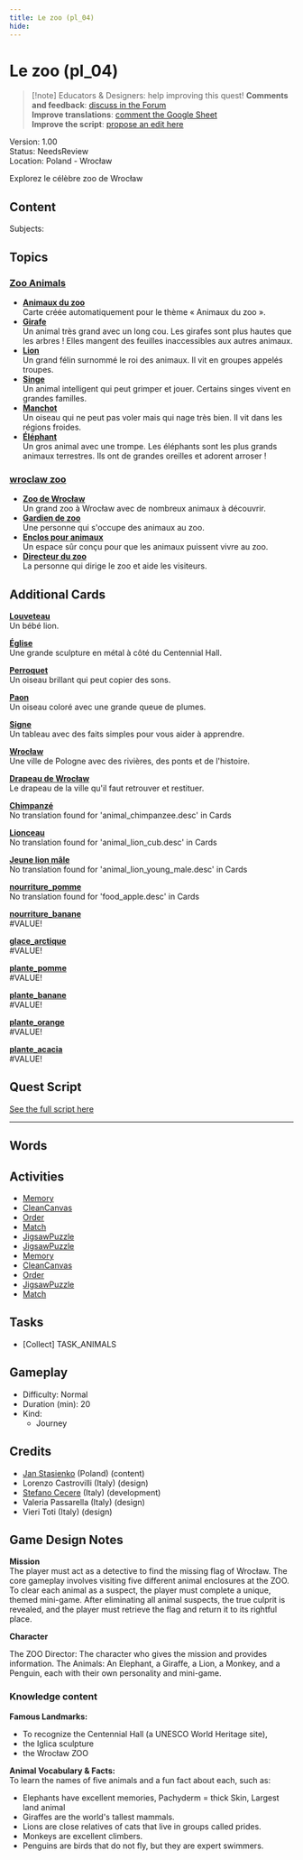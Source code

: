 ```yaml
---
title: Le zoo (pl_04)
hide:
---
```


# Le zoo (pl_04)
> [!note] Educators & Designers: help improving this quest!
> **Comments and feedback**: [discuss in the Forum](https://antura.discourse.group/t/pl-04-the-zoo/35/1)  
> **Improve translations**: [comment the Google Sheet](https://docs.google.com/spreadsheets/d/1FPFOy8CHor5ArSg57xMuPAG7WM27-ecDOiU-OmtHgjw/edit?gid=819047762#gid=819047762)  
> **Improve the script**: [propose an edit here](https://github.com/vgwb/Antura/blob/main/Assets/_discover/_quests/PL_04%20Zoo/PL_04%20Zoo%20-%20Yarn%20Script.yarn)  

Version: 1.00  
Status: NeedsReview  
Location: Poland - Wrocław

Explorez le célèbre zoo de Wrocław

## Content
Subjects: 


## Topics
### [Zoo Animals](../../topics/index.md#zoo)

  - **[Animaux du zoo](../../cards/index.md#zoo_animals)**  
    Carte créée automatiquement pour le thème « Animaux du zoo ».  
  - **[Girafe](../../cards/index.md#animal_giraffe)**  
    Un animal très grand avec un long cou. Les girafes sont plus hautes que les arbres ! Elles mangent des feuilles inaccessibles aux autres animaux.  
  - **[Lion](../../cards/index.md#animal_lion)**  
    Un grand félin surnommé le roi des animaux. Il vit en groupes appelés troupes.  
  - **[Singe](../../cards/index.md#animal_monkey)**  
    Un animal intelligent qui peut grimper et jouer. Certains singes vivent en grandes familles.  
  - **[Manchot](../../cards/index.md#animal_penguin)**  
    Un oiseau qui ne peut pas voler mais qui nage très bien. Il vit dans les régions froides.  
  - **[Éléphant](../../cards/index.md#animal_elephant)**  
    Un gros animal avec une trompe. Les éléphants sont les plus grands animaux terrestres. Ils ont de grandes oreilles et adorent arroser !  
### [wroclaw zoo](../../topics/index.md#wroclaw_zoo)

  - **[Zoo de Wrocław](../../cards/index.md#wroclaw_zoo)**  
    Un grand zoo à Wrocław avec de nombreux animaux à découvrir.  
  - **[Gardien de zoo](../../cards/index.md#zoo_keeper)**  
    Une personne qui s'occupe des animaux au zoo.  
  - **[Enclos pour animaux](../../cards/index.md#animal_enclosure)**  
    Un espace sûr conçu pour que les animaux puissent vivre au zoo.  
  - **[Directeur du zoo](../../cards/index.md#zoo_director)**  
    La personne qui dirige le zoo et aide les visiteurs.  

## Additional Cards
**[Louveteau](../../cards/index.md#cub)**  
Un bébé lion.  

**[Église](../../cards/index.md#iglica)**  
Une grande sculpture en métal à côté du Centennial Hall.  

**[Perroquet](../../cards/index.md#parrot)**  
Un oiseau brillant qui peut copier des sons.  

**[Paon](../../cards/index.md#peacock)**  
Un oiseau coloré avec une grande queue de plumes.  

**[Signe](../../cards/index.md#sign)**  
Un tableau avec des faits simples pour vous aider à apprendre.  

**[Wrocław](../../cards/index.md#wroclaw)**  
Une ville de Pologne avec des rivières, des ponts et de l'histoire.  

**[Drapeau de Wrocław](../../cards/index.md#wroclaw_flag)**  
Le drapeau de la ville qu'il faut retrouver et restituer.  

**[Chimpanzé](../../cards/index.md#animal_chimpanzee)**  
No translation found for 'animal_chimpanzee.desc' in Cards  

**[Lionceau](../../cards/index.md#animal_lion_cub)**  
No translation found for 'animal_lion_cub.desc' in Cards  

**[Jeune lion mâle](../../cards/index.md#animal_lion_young_male)**  
No translation found for 'animal_lion_young_male.desc' in Cards  

**[nourriture_pomme](../../cards/index.md#food_apple)**  
No translation found for 'food_apple.desc' in Cards  

**[nourriture_banane](../../cards/index.md#food_banana)**  
#VALUE!  

**[glace_arctique](../../cards/index.md#ice_arctic)**  
#VALUE!  

**[plante_pomme](../../cards/index.md#plant_apple)**  
#VALUE!  

**[plante_banane](../../cards/index.md#plant_banana)**  
#VALUE!  

**[plante_orange](../../cards/index.md#plant_orange)**  
#VALUE!  

**[plante_acacia](../../cards/index.md#tree_wattle)**  
#VALUE!  

## Quest Script

[See the full script here](./pl_04-script.md)

---

## Words
## Activities
- [Memory](../../activities/index.md#Memory)
- [CleanCanvas](../../activities/index.md#CleanCanvas)
- [Order](../../activities/index.md#Order)
- [Match](../../activities/index.md#Match)
- [JigsawPuzzle](../../activities/index.md#JigsawPuzzle)
- [JigsawPuzzle](../../activities/index.md#JigsawPuzzle)
- [Memory](../../activities/index.md#Memory)
- [CleanCanvas](../../activities/index.md#CleanCanvas)
- [Order](../../activities/index.md#Order)
- [JigsawPuzzle](../../activities/index.md#JigsawPuzzle)
- [Match](../../activities/index.md#Match)

## Tasks
- [Collect] TASK_ANIMALS
## Gameplay
- Difficulty: Normal
- Duration (min): 20
- Kind:
  - Journey
## Credits
- [Jan Stasienko](mailto:jan.stasienko@dsw.edu.pl) (Poland) (content)
- Lorenzo Castrovilli (Italy) (design)
- [Stefano Cecere](https://stefanocecere.com) (Italy) (development)
- Valeria Passarella (Italy) (design)
- Vieri Toti (Italy) (design)

## Game Design Notes

**Mission**  
The player must act as a detective to find the missing flag of Wrocław. The core gameplay involves visiting five different animal enclosures at the ZOO. To clear each animal as a suspect, the player must complete a unique, themed mini-game. After eliminating all animal suspects, the true culprit is revealed, and the player must retrieve the flag and return it to its rightful place.

**Character**

The ZOO Director: The character who gives the mission and provides information.
The Animals: An Elephant, a Giraffe, a Lion, a Monkey, and a Penguin, each with their own personality and mini-game.

### Knowledge content
**Famous Landmarks:**   

- To recognize the Centennial Hall (a UNESCO World Heritage site), 
- the Iglica sculpture
- the Wrocław ZOO

**Animal Vocabulary & Facts:**  
To learn the names of five animals and a fun fact about each, such as:

- Elephants have excellent memories, Pachyderm = thick Skin, Largest land animal
- Giraffes are the world's tallest mammals.
- Lions are close relatives of cats that live in groups called prides.
- Monkeys are excellent climbers.
- Penguins are birds that do not fly, but they are expert swimmers.

